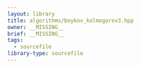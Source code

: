 ```yaml
---
layout: library
title: algorithms/boykov_kolmogorov3.hpp
owner: __MISSING__
brief: __MISSING__
tags:
  - sourcefile
library-type: sourcefile
---
```


```{index}  algorithms/boykov_kolmogorov3.hpp
```

